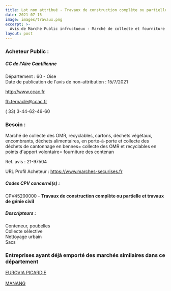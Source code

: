 ```yaml
---
title: Lot non attribué - Travaux de construction complète ou partielle et travaux de génie civil
date: 2021-07-15
image: images/travaux.png
excerpt: >-
  Avis de Marché Public infructueux - Marché de collecte et fourniture de contenants pour les déchets ménagers et assimilés sur le territoire de la Communauté de communes de l'Aire Cantilienne
layout: post
---
```


### Acheteur Public :
##### CC de l'Aire Cantilienne
Département : 60 - Oise<br/>
Date de publication de l'avis de non-attribution : 15/7/2021


http://www.ccac.fr

fh.ternacle@ccac.fr

( 33) 3-44-62-46-60
### Besoin :

Marché de collecte des OMR, recyclables, cartons, déchets végétaux, encombrants, déchets alimentaires, en porte-à-porte et collecte des déchets de cantonnage en bennes= collecte des OMR et recyclables en points d'apport volontaire= fourniture des contenan

Ref. avis : 21-97504

URL Profil Acheteur : https://www.marches-securises.fr

##### Codes CPV concerné(s) :
CPV45200000 - **Travaux de construction complète ou partielle et travaux de génie civil** <br/>

##### Descripteurs :
Conteneur, poubelles <br/>
Collecte sélective <br/>
Nettoyage urbain <br/>
Sacs <br/>

### Entreprises ayant déjà emporté des marchés similaires dans ce département
<a href="/entreprise-556/siren-404164121">EUROVIA PICARDIE</a><br/><br/>
<a href="/entreprise-574/siren-751711169">MANANG</a><br/><br/>
